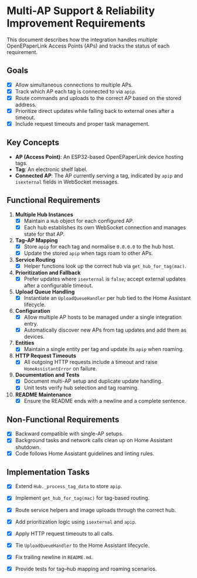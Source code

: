 # Multi-AP Support & Reliability Improvement Requirements

This document describes how the integration handles multiple OpenEPaperLink Access Points (APs) and tracks the status of each requirement.

## Goals
- [x] Allow simultaneous connections to multiple APs.
- [x] Track which AP each tag is connected to via `apip`.
- [x] Route commands and uploads to the correct AP based on the stored address.
- [x] Prioritize direct updates while falling back to external ones after a timeout.
- [x] Include request timeouts and proper task management.

## Key Concepts
- **AP (Access Point)**: An ESP32-based OpenEPaperLink device hosting tags.
- **Tag**: An electronic shelf label.
- **Connected AP**: The AP currently serving a tag, indicated by `apip` and `isexternal` fields in WebSocket messages.

## Functional Requirements
1. **Multiple Hub Instances**
   - [x] Maintain a `Hub` object for each configured AP.
   - [x] Each hub establishes its own WebSocket connection and manages state for that AP.
2. **Tag–AP Mapping**
   - [x] Store `apip` for each tag and normalise `0.0.0.0` to the hub host.
   - [x] Update the stored `apip` when tags roam to other APs.
3. **Service Routing**
   - [x] Helper functions look up the correct hub via `get_hub_for_tag(mac)`.
4. **Prioritization and Fallback**
   - [x] Prefer updates where `isexternal` is `false`; accept external updates after a configurable timeout.
5. **Upload Queue Handling**
   - [x] Instantiate an `UploadQueueHandler` per hub tied to the Home Assistant lifecycle.
6. **Configuration**
   - [x] Allow multiple AP hosts to be managed under a single integration entry.
   - [x] Automatically discover new APs from tag updates and add them as devices.
7. **Entities**
   - [x] Maintain a single entity per tag and update its `apip` when roaming.
8. **HTTP Request Timeouts**
   - [x] All outgoing HTTP requests include a timeout and raise `HomeAssistantError` on failure.
9. **Documentation and Tests**
   - [x] Document multi-AP setup and duplicate update handling.
   - [x] Unit tests verify hub selection and tag roaming.
10. **README Maintenance**
    - [x] Ensure the README ends with a newline and a complete sentence.

## Non-Functional Requirements
- [x] Backward compatible with single-AP setups.
- [x] Background tasks and network calls clean up on Home Assistant shutdown.
- [x] Code follows Home Assistant guidelines and linting rules.

## Implementation Tasks
- [x] Extend `Hub._process_tag_data` to store `apip`.
- [x] Implement `get_hub_for_tag(mac)` for tag-based routing.
- [x] Route service helpers and image uploads through the correct hub.
- [x] Add prioritization logic using `isexternal` and `apip`.
- [x] Apply HTTP request timeouts to all calls.
- [x] Tie `UploadQueueHandler` to the Home Assistant lifecycle.
- [x] Fix trailing newline in `README.md`.
- [x] Provide tests for tag–hub mapping and roaming scenarios.

